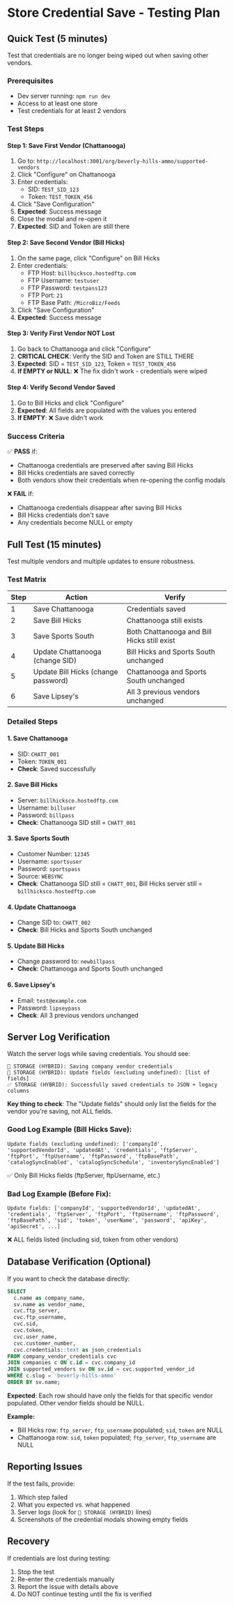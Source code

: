 # Store Credential Save - Testing Plan

## Quick Test (5 minutes)

Test that credentials are no longer being wiped out when saving other vendors.

### Prerequisites
- Dev server running: `npm run dev`
- Access to at least one store
- Test credentials for at least 2 vendors

### Test Steps

#### Step 1: Save First Vendor (Chattanooga)
1. Go to: `http://localhost:3001/org/beverly-hills-ammo/supported-vendors`
2. Click "Configure" on Chattanooga
3. Enter credentials:
   - SID: `TEST_SID_123`
   - Token: `TEST_TOKEN_456`
4. Click "Save Configuration"
5. **Expected**: Success message
6. Close the modal and re-open it
7. **Expected**: SID and Token are still there

#### Step 2: Save Second Vendor (Bill Hicks)
1. On the same page, click "Configure" on Bill Hicks
2. Enter credentials:
   - FTP Host: `billhicksco.hostedftp.com`
   - FTP Username: `testuser`
   - FTP Password: `testpass123`
   - FTP Port: `21`
   - FTP Base Path: `/MicroBiz/Feeds`
3. Click "Save Configuration"  
4. **Expected**: Success message

#### Step 3: Verify First Vendor NOT Lost
1. Go back to Chattanooga and click "Configure"
2. **CRITICAL CHECK**: Verify the SID and Token are STILL THERE
3. **Expected**: SID = `TEST_SID_123`, Token = `TEST_TOKEN_456`
4. **If EMPTY or NULL**: ❌ The fix didn't work - credentials were wiped

#### Step 4: Verify Second Vendor Saved
1. Go to Bill Hicks and click "Configure"
2. **Expected**: All fields are populated with the values you entered
3. **If EMPTY**: ❌ Save didn't work

### Success Criteria

✅ **PASS** if:
- Chattanooga credentials are preserved after saving Bill Hicks
- Bill Hicks credentials are saved correctly
- Both vendors show their credentials when re-opening the config modals

❌ **FAIL** if:
- Chattanooga credentials disappear after saving Bill Hicks
- Bill Hicks credentials don't save
- Any credentials become NULL or empty

## Full Test (15 minutes)

Test multiple vendors and multiple updates to ensure robustness.

### Test Matrix

| Step | Action | Verify |
|------|--------|--------|
| 1 | Save Chattanooga | Credentials saved |
| 2 | Save Bill Hicks | Chattanooga still exists |
| 3 | Save Sports South | Both Chattanooga and Bill Hicks still exist |
| 4 | Update Chattanooga (change SID) | Bill Hicks and Sports South unchanged |
| 5 | Update Bill Hicks (change password) | Chattanooga and Sports South unchanged |
| 6 | Save Lipsey's | All 3 previous vendors unchanged |

### Detailed Steps

#### 1. Save Chattanooga
- SID: `CHATT_001`
- Token: `TOKEN_001`
- **Check**: Saved successfully

#### 2. Save Bill Hicks
- Server: `billhicksco.hostedftp.com`
- Username: `billuser`
- Password: `billpass`
- **Check**: Chattanooga SID still = `CHATT_001`

#### 3. Save Sports South
- Customer Number: `12345`
- Username: `sportsuser`
- Password: `sportspass`
- Source: `WEBSYNC`
- **Check**: Chattanooga SID still = `CHATT_001`, Bill Hicks server still = `billhicksco.hostedftp.com`

#### 4. Update Chattanooga
- Change SID to: `CHATT_002`
- **Check**: Bill Hicks and Sports South unchanged

#### 5. Update Bill Hicks
- Change password to: `newbillpass`
- **Check**: Chattanooga and Sports South unchanged

#### 6. Save Lipsey's
- Email: `test@example.com`
- Password: `lipseypass`
- **Check**: All 3 previous vendors unchanged

## Server Log Verification

Watch the server logs while saving credentials. You should see:

```
💾 STORAGE (HYBRID): Saving company vendor credentials
💾 STORAGE (HYBRID): Update fields (excluding undefined): [list of fields]
✅ STORAGE (HYBRID): Successfully saved credentials to JSON + legacy columns
```

**Key thing to check**: The "Update fields" should only list the fields for the vendor you're saving, not ALL fields.

### Good Log Example (Bill Hicks Save):
```
Update fields (excluding undefined): ['companyId', 'supportedVendorId', 'updatedAt', 'credentials', 'ftpServer', 'ftpPort', 'ftpUsername', 'ftpPassword', 'ftpBasePath', 'catalogSyncEnabled', 'catalogSyncSchedule', 'inventorySyncEnabled']
```
✅ Only Bill Hicks fields (ftpServer, ftpUsername, etc.)

### Bad Log Example (Before Fix):
```
Update fields: ['companyId', 'supportedVendorId', 'updatedAt', 'credentials', 'ftpServer', 'ftpPort', 'ftpUsername', 'ftpPassword', 'ftpBasePath', 'sid', 'token', 'userName', 'password', 'apiKey', 'apiSecret', ...]
```
❌ ALL fields listed (including sid, token from other vendors)

## Database Verification (Optional)

If you want to check the database directly:

```sql
SELECT 
  c.name as company_name,
  sv.name as vendor_name,
  cvc.ftp_server,
  cvc.ftp_username,
  cvc.sid,
  cvc.token,
  cvc.user_name,
  cvc.customer_number,
  cvc.credentials::text as json_credentials
FROM company_vendor_credentials cvc
JOIN companies c ON c.id = cvc.company_id
JOIN supported_vendors sv ON sv.id = cvc.supported_vendor_id
WHERE c.slug = 'beverly-hills-ammo'
ORDER BY sv.name;
```

**Expected**: Each row should have only the fields for that specific vendor populated. Other vendor fields should be NULL.

**Example:**
- Bill Hicks row: `ftp_server`, `ftp_username` populated; `sid`, `token` are NULL
- Chattanooga row: `sid`, `token` populated; `ftp_server`, `ftp_username` are NULL

## Reporting Issues

If the test fails, provide:

1. Which step failed
2. What you expected vs. what happened
3. Server logs (look for `💾 STORAGE (HYBRID)` lines)
4. Screenshots of the credential modals showing empty fields

## Recovery

If credentials are lost during testing:

1. Stop the test
2. Re-enter the credentials manually
3. Report the issue with details above
4. Do NOT continue testing until the fix is verified







